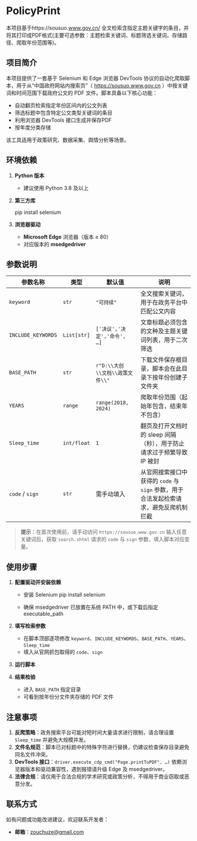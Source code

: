 # PolicyPrint
本项目基于https://sousuo.www.gov.cn/ 全文检索含指定主题关键字的条目，并将其打印成PDF格式(主要可选参数：主题检索关键词、标题筛选关键词、存储路径、爬取年份范围等)。


## 项目简介

本项目提供了一套基于 Selenium 和 Edge 浏览器 DevTools 协议的自动化爬取脚本，用于从“中国政府网站内搜索页”（ https://sousuo.www.gov.cn ）中按关键词和时间范围下载政府公文的 PDF 文件。脚本具备以下核心功能：

- 自动翻页检索指定年份区间内的公文列表  
- 筛选标题中包含特定公文类型关键词的条目  
- 利用浏览器 DevTools 接口生成并保存PDF  
- 按年度分类存储

该工具适用于政策研究、数据采集、舆情分析等场景。


## 环境依赖

1. **Python 版本**  

   - 建议使用 Python 3.8 及以上  

2. **第三方库**  

   pip install selenium

3. **浏览器驱动**

   * **Microsoft Edge** 浏览器（版本 ≥ 80）
   * 对应版本的 **msedgedriver**


## 参数说明

| 参数名称               | 类型          | 默认值                     | 说明                                                 |
| ------------------ | ----------- | ----------------------- | -------------------------------------------------- |
| `keyword`          | `str`       | `"可持续"`                 | 全文搜索关键词，用于在政务平台中匹配公文内容                             |
| `INCLUDE_KEYWORDS` | `List[str]` | `['决议','决定','命令', …]`   | 文章标题必须包含的文种及主题关键词列表，用于二次筛选                         |
| `BASE_PATH`        | `str`       | `r"D:\\大创\\文档\\政策文件\\"` | 下载文件保存根目录，脚本会在此目录下按年份创建子文件夹                        |
| `YEARS`            | `range`     | `range(2018, 2024)`     | 爬取年份范围（起始年包含，结束年不包含）                               |
| `Sleep_time`       | `int/float` | `1`                     | 翻页及打开文档时的 sleep 间隔（秒），用于防止请求过于频繁导致 IP 被封           |
| `code` / `sign`    | `str`       | 需手动填入                   | 从官网搜索接口中获得的 `code` 与 `sign` 参数，用于合法发起检索请求，避免反爬机制拦截 |

> **提示**：在首次使用前，请手动访问
> `https://sousuo.www.gov.cn`
> 输入任意关键词后，获取 `search.shtml` 请求的 `code` 与 `sign` 参数，填入脚本对应变量。


## 使用步骤

1. **配置驱动并安装依赖**

   - 安装 Selenium
   pip install selenium

   - 确保 msedgedriver 已放置在系统 PATH 中，或下载后指定 executable_path
   
2. **填写检索参数**

   * 在脚本顶部逐项修改 `keyword`、`INCLUDE_KEYWORDS`、`BASE_PATH`、`YEARS`、`Sleep_time`
   * 填入从官网抓包取得的 `code`、`sign`

3. **运行脚本**

4. **结果检验**

   * 进入 `BASE_PATH` 指定目录
   * 可看到按年份分文件夹存储的 PDF 文件


## 注意事项

1. **反爬策略**：政务搜索平台可能对短时间大量请求进行限制，请合理设置 `Sleep_time` 并避免大规模并发。
2. **文件名规范**：脚本已对标题中的特殊字符进行替换，仍建议检查保存目录避免同名文件冲突。
3. **DevTools 接口**：`driver.execute_cdp_cmd("Page.printToPDF", …)` 依赖浏览器版本和驱动兼容性，遇到报错请升级 Edge 及 msedgedriver。
4. **法律合规**：请仅用于合法合规的学术研究或政策分析，不得用于商业窃取或恶意分发。


## 联系方式

如有问题或功能改进建议，欢迎联系开发者：

* **邮箱**：zouchuze@gmail.com
